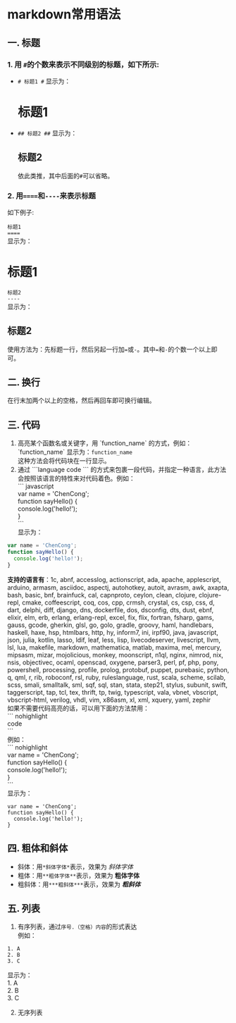 # markdown常用语法

## 一. 标题

### 1. 用 `#`的个数来表示不同级别的标题，如下所示:

* `# 标题1 #` 显示为：

  # 标题1 #

* `## 标题2 ##` 显示为：

  ## 标题2 ##

  依此类推，其中后面的`#`可以省略。

### 2. 用`====`和`----`来表示标题

如下例子:

  `标题1`  
  `====`  
  显示为： 

标题1
====

  `标题2`  
  `----`  
 显示为：

标题2
----
  使用方法为：先标题一行，然后另起一行加`=`或`-`。其中`=`和`-`的个数一个以上即可。

## 二. 换行

在行末加两个以上的空格，然后再回车即可换行编辑。

## 三. 代码

1. 高亮某个函数名或关键字，用 \`function_name\` 的方式，例如：  
\`function_name\` 显示为：`function_name`  
这种方法会将代码块在一行显示。  
2. 通过 \`\`\`language code \`\`\` 的方式来包裹一段代码，并指定一种语言，此方法会按照该语言的特性来对代码着色。例如：  
\`\`\` javascript  
var name = 'ChenCong';  
function sayHello() {  
  console.log('hello!');  
}   
\`\`\`  
显示为：  
```javascript
var name = 'ChenCong';  
function sayHello() {  
  console.log('hello!');  
} 
```
**支持的语言有**：1c, abnf, accesslog, actionscript, ada, apache, applescript, arduino, armasm, asciidoc, aspectj, autohotkey, autoit, avrasm, awk, axapta, bash, basic, bnf, brainfuck, cal, capnproto, ceylon, clean, clojure, clojure-repl, cmake, coffeescript, coq, cos, cpp, crmsh, crystal, cs, csp, css, d, dart, delphi, diff, django, dns, dockerfile, dos, dsconfig, dts, dust, ebnf, elixir, elm, erb, erlang, erlang-repl, excel, fix, flix, fortran, fsharp, gams, gauss, gcode, gherkin, glsl, go, golo, gradle, groovy, haml, handlebars, haskell, haxe, hsp, htmlbars, http, hy, inform7, ini, irpf90, java, javascript, json, julia, kotlin, lasso, ldif, leaf, less, lisp, livecodeserver, livescript, llvm, lsl, lua, makefile, markdown, mathematica, matlab, maxima, mel, mercury, mipsasm, mizar, mojolicious, monkey, moonscript, n1ql, nginx, nimrod, nix, nsis, objectivec, ocaml, openscad, oxygene, parser3, perl, pf, php, pony, powershell, processing, profile, prolog, protobuf, puppet, purebasic, python, q, qml, r, rib, roboconf, rsl, ruby, ruleslanguage, rust, scala, scheme, scilab, scss, smali, smalltalk, sml, sqf, sql, stan, stata, step21, stylus, subunit, swift, taggerscript, tap, tcl, tex, thrift, tp, twig, typescript, vala, vbnet, vbscript, vbscript-html, verilog, vhdl, vim, x86asm, xl, xml, xquery, yaml, zephir  
如果不需要代码高亮的话，可以用下面的方法禁用：  
\`\`\` nohighlight   
code  
\`\`\`  
例如：   
 \`\`\` nohighlight   
var name = 'ChenCong';  
function sayHello() {  
  console.log('hello!');  
}  
\`\`\`    
显示为：
```nohighlight
var name = 'ChenCong';  
function sayHello() {  
  console.log('hello!');  
}
```  
## 四. 粗体和斜体
* 斜体：用`*斜体字体*`表示，效果为 *斜体字体*
* 粗体：用`**粗体字体**`表示，效果为 **粗体字体**
* 粗斜体：用`***粗斜体***`表示，效果为 ***粗斜体***  
## 五. 列表  
1. 有序列表，通过`序号.（空格）内容`的形式表达  
  例如：
  ``` 
  1. A  
  2. B  
  3. C
   ```
显示为：  
    1. A  
    2. B   
    3. C      
        
2. 无序列表
